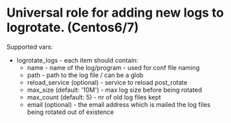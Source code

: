 # Universal role for adding new logs to logrotate. (Centos6/7)

Supported vars:
 - logrotate_logs - each item should contain:
   - name - name of the log/program - used for conf file naming
   - path - path to the log file / can be a glob
   - reload_service (optional) - service to reload post_rotate
   - max_size (default: '10M') - max log size before being rotated
   - max_count (default: 5) - nr of old log files kept
   - email (optional) - the email address which is mailed the log files being rotated out of existence

